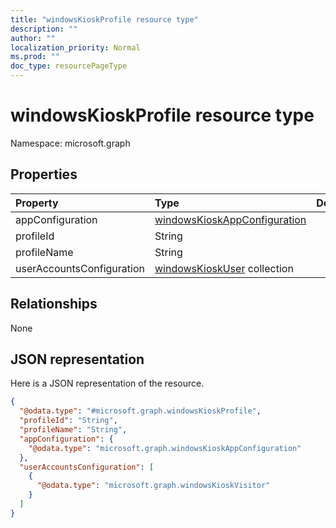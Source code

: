 ```yaml
---
title: "windowsKioskProfile resource type"
description: ""
author: ""
localization_priority: Normal
ms.prod: ""
doc_type: resourcePageType
---
```


# windowsKioskProfile resource type


Namespace: microsoft.graph



## Properties
|Property|Type|Description|
|:---|:---|:---|
|appConfiguration|[windowsKioskAppConfiguration](../resources/windowskioskappconfiguration.md)||
|profileId|String||
|profileName|String||
|userAccountsConfiguration|[windowsKioskUser](../resources/windowskioskuser.md) collection||

## Relationships
None

## JSON representation
Here is a JSON representation of the resource.
<!-- {
  "blockType": "resource",
  "@odata.type": "microsoft.graph.windowsKioskProfile"
}
-->
``` json
{
  "@odata.type": "#microsoft.graph.windowsKioskProfile",
  "profileId": "String",
  "profileName": "String",
  "appConfiguration": {
    "@odata.type": "microsoft.graph.windowsKioskAppConfiguration"
  },
  "userAccountsConfiguration": [
    {
      "@odata.type": "microsoft.graph.windowsKioskVisitor"
    }
  ]
}
```

